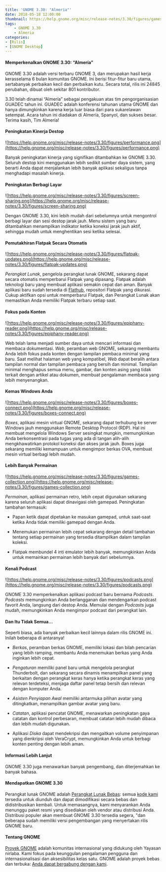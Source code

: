 ```yaml
---
title: 'GNOME 3.30: "Almería"'
date: 2018-05-18 12:00:00
thumbnail: https://help.gnome.org/misc/release-notes/3.30/figures/games-collection.png
tags: 
    - GNOME 3.30
    - Almeria
categories: 
- [Rilis]
- [GNOME Desktop]
---
```


#### Memperkenalkan GNOME 3.30: “Almería”

GNOME 3.30 adalah versi terbaru GNOME 3, dan merupakan hasil kerja kerasselama 6 bulan komunitas GNOME. Ini berisi fitur-fitur baru utama, sertabanyak perbaikan kecil dan perbaikan kutu. Secara total, rilis ini 24845 perubahan, dibuat oleh sekitar 801 kontributor.
<!--more-->
3.30 telah dinamai “Almería” sebagai pengakuan atas tim pengorganisasian GUADEC tahun ini. GUADEC adalah konferensi tahunan utama GNOME dan hanya dimungkinkan karena kerja luar biasa dari para sukarelawan setempat. Acara tahun ini diadakan di Almería, Spanyol, dan sukses besar. Terima kasih, Tim Almería!

#### Peningkatan Kinerja Destop

![https://help.gnome.org/misc/release-notes/3.30/figures/performance.png](https://help.gnome.org/misc/release-notes/3.30/figures/performance.png)

Banyak peningkatan kinerja yang signifikan ditambahkan ke GNOME 3.30. Seluruh destop kini menggunakan lebih sedikit sumber daya sistem, yang berarti Anda dapat menjalankan lebih banyak aplikasi sekaligus tanpa menghadapi masalah kinerja.

#### Peningkatan Berbagi Layar

![https://help.gnome.org/misc/release-notes/3.30/figures/screen-sharing.png](https://help.gnome.org/misc/release-notes/3.30/figures/screen-sharing.png)

Dengan GNOME 3.30, kini lebih mudah dari sebelumnya untuk mengontrol berbagi layar dan sesi destop jarak jauh. Menu sistem yang baru ditambahkan menampilkan indikator ketika koneksi jarak jauh aktif, sehingga mudah untuk menghentikan sesi ketika selesai.

#### Pemutakhiran Flatpak Secara Otomatis

![https://help.gnome.org/misc/release-notes/3.30/figures/flatpak-updates.png](https://help.gnome.org/misc/release-notes/3.30/figures/flatpak-updates.png)

*Perangkat Lunak*, pengelola perangkat lunak GNOME, sekarang dapat secara otomatis memperbarui Flatpak yang dipasang. Flatpak adalah teknologi baru yang membuat aplikasi semakin cepat dan aman. Banyak aplikasi baru sudah tersedia di [Flathub](https://flathub.org), repositori Flatpak yang dikurasi. Cukup aktifkan opsi untuk memperbarui Flatpak, dan Perangkat Lunak akan memastikan Anda memiliki Flatpak terbaru setiap saat.

#### Fokus pada Konten

![https://help.gnome.org/misc/release-notes/3.30/figures/epiphany-reader.png](https://help.gnome.org/misc/release-notes/3.30/figures/epiphany-reader.png)

Web telah lama menjadi sumber daya untuk mencari informasi dan membaca dokumentasi. *Web*, peramban web GNOME, sekarang membantu Anda lebih fokus pada konten dengan tampilan pembaca minimal yang baru. Saat melihat halaman web yang kompatibel, *Web* dapat beralih antara tampilan normal dan tampilan pembaca yang bersih dan minimal. Tampilan minimal menghapus semua menu, gambar, dan konten asing yang tidak terkait dengan artikel atau dokumen, membuat pengalaman membaca yang lebih menyenangkan.

#### Kemas Windows Anda

![https://help.gnome.org/misc/release-notes/3.30/figures/boxes-connect.png](https://help.gnome.org/misc/release-notes/3.30/figures/boxes-connect.png)

*Boxes*, aplikasi mesin virtual GNOME, sekarang dapat terhubung ke server Windows jauh menggunakan Remote Desktop Protocol (RDP). Hal ini membuat mengelola Windows Server sesingkat mungkin, memungkinkan Anda berkonsentrasi pada tugas yang ada di tangan alih-alih mengkhawatirkan protokol koneksi dan akses jarak jauh. Boxes juga sekarang memiliki kemampuan untuk mengimpor berkas OVA, membuat mesin virtual berbagi lebih mudah.

#### Lebih Banyak Permainan

![https://help.gnome.org/misc/release-notes/3.30/figures/games-collection.png](https://help.gnome.org/misc/release-notes/3.30/figures/games-collection.png)

*Permainan*, aplikasi permainan retro, lebih cepat digunakan sekarang karena seluruh aplikasi dapat dinavigasi oleh gamepad. Peningkatan tambahan termasuk:

* Papan ketik dapat dipetakan ke masukan gamepad, untuk saat-saat ketika Anda tidak memiliki gamepad dengan Anda.

* Menemukan permainan lebih cepat sekarang dengan detail tambahan tentang setiap permainan yang tersedia ditampilkan dalam tampilan koleksi.

* Flatpak membundel 4 inti emulator lebih banyak, memungkinkan Anda untuk memainkan permainan lebih banyak dari sebelumnya.

#### Kenali Podcast

![https://help.gnome.org/misc/release-notes/3.30/figures/podcasts.png](https://help.gnome.org/misc/release-notes/3.30/figures/podcasts.png)

GNOME 3.30 memperkenalkan aplikasi podcast baru bernama *Podcasts*. *Podcasts* memungkinkan Anda berlangganan dan mendengarkan podcast favorit Anda, langsung dari destop Anda. Memulai dengan *Podcasts* juga mudah, memungkinkan Anda mengimpor podcast dari perangkat lain.

#### Dan Itu Tidak Semua…

Seperti biasa, ada banyak perbaikan kecil lainnya dalam rilis GNOME ini. Inilah beberapa di antaranya!

* *Berkas*, peramban berkas GNOME, memiliki lokasi dan bilah pencarian yang lebih ramping, membantu Anda menemukan berkas yang Anda inginkan lebih cepat.

* *Pengaturan* memiliki panel baru untuk mengelola perangkat Thunderbolt, dan sekarang secara dinamis menampilkan panel yang berkaitan dengan perangkat keras hanya ketika perangkat keras yang relevan terdeteksi, menjaga daftar panel tetap bersih dan relevan dengan komputer Anda.

* *Asisten Penyiapan Awal* memiliki antarmuka pilihan avatar yang ditingkatkan, menampilkan gambar avatar yang baru.

* *Catatan*, aplikasi pencatat GNOME, menawarkan peningkatan gaya catatan dan kontrol perbesaran, membuat catatan lebih mudah dibaca dan lebih mudah digunakan.

* Aplikasi *Diska* dapat mendekripsi dan mengaitkan volume penyimpanan yang dienkripsi oleh VeraCrypt, memungkinkan Anda untuk berbagi konten penting dengan lebih aman.

#### Informasi Lebih Lanjut

GNOME 3.30 juga menawarkan banyak pengembang, dan diterjemahkan ke banyak bahasa.

#### Mendapatkan GNOME 3.30

Perangkat lunak GNOME adalah [Perangkat Lunak Bebas](https://gnu.org/philosophy/free-sw.html): semua [kode kami](https://gitlab.gnome.org/GNOME) tersedia untuk diunduh dan dapat dimodifikasi secara bebas dan didistribusikan kembali. Untuk memasangnya, kami menyarankan Anda menunggu paket resmi yang disediakan oleh vendor atau distribusi Anda. Distribusi populer akan membuat GNOME 3.30 tersedia segera, "dan beberapa sudah memiliki versi pengembangan yang menyertakan rilis GNOME baru.

#### Tentang GNOME

[Proyek GNOME](https://www.gnome.org/about/) adalah komunitas internasional yang didukung oleh Yayasan nirlaba. Kami fokus pada keunggulan pengalaman pengguna dan internasionalisasi dan aksesibilitas kelas satu. GNOME adalah proyek bebas dan terbuka: [Anda dapat bergabung dengan kami](https://www.gnome.org/get-involved/).
